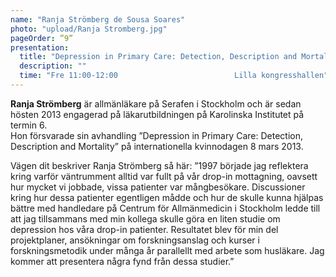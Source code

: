 ```yaml
---
name: "Ranja Strömberg de Sousa Soares"
photo: "upload/Ranja Stromberg.jpg"
pageOrder: ”9”
presentation:
  title: "Depression in Primary Care: Detection, Description and Mortality"
  description: ""
  time: "Fre 11:00-12:00                          Lilla kongresshallen"
---
```

**Ranja Strömberg** är allmänläkare på Serafen i Stockholm och är sedan hösten 2013 engagerad på läkarutbildningen på Karolinska Institutet på termin 6.  
Hon försvarade sin avhandling ”Depression in Primary Care: Detection, Description and Mortality” på internationella kvinnodagen 8 mars 2013.
 
Vägen dit beskriver Ranja Strömberg så här: ”1997 började jag reflektera kring varför väntrumment alltid var fullt på vår drop-in mottagning, oavsett hur mycket vi jobbade, vissa patienter var mångbesökare. Discussioner kring hur dessa patienter egentligen mådde och hur de skulle kunna hjälpas bättre med handledare på Centrum för Allmänmedicin i Stockholm ledde till att jag tillsammans med min kollega skulle göra en liten studie om depression hos våra drop-in patienter. Resultatet blev för min del projektplaner, ansökningar om forskningsanslag och kurser i forskningsmetodik under många år parallellt med arbete som husläkare. Jag kommer att presentera några fynd från dessa studier.”

